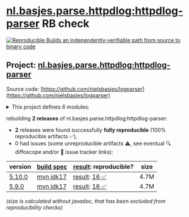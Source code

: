 [nl.basjes.parse.httpdlog:httpdlog-parser](https://central.sonatype.com/artifact/nl.basjes.parse.httpdlog/httpdlog-parser/versions) RB check
=======

[![Reproducible Builds](https://reproducible-builds.org/images/logos/rb.svg) an independently-verifiable path from source to binary code](https://reproducible-builds.org/)

## Project: [nl.basjes.parse.httpdlog:httpdlog-parser](https://central.sonatype.com/artifact/nl.basjes.parse.httpdlog/httpdlog-parser/versions)

Source code: [https://github.com/nielsbasjes/logparser](https://github.com/nielsbasjes/logparser)

<details><summary>This project defines 6 modules:</summary>

* [nl.basjes.parse.httpdlog:httpdlog](https://central.sonatype.com/artifact/nl.basjes.parse.httpdlog/httpdlog/5.10.0)
* [nl.basjes.parse.httpdlog:httpdlog-inputformat](https://central.sonatype.com/artifact/nl.basjes.parse.httpdlog/httpdlog-inputformat/5.10.0)
* [nl.basjes.parse.httpdlog:httpdlog-parser](https://central.sonatype.com/artifact/nl.basjes.parse.httpdlog/httpdlog-parser/5.10.0)
* [nl.basjes.parse.httpdlog:httpdlog-serde](https://central.sonatype.com/artifact/nl.basjes.parse.httpdlog/httpdlog-serde/5.10.0)
* [nl.basjes.parse:parser-core](https://central.sonatype.com/artifact/nl.basjes.parse/parser-core/5.10.0)
* [nl.basjes.parse:parser-parent](https://central.sonatype.com/artifact/nl.basjes.parse/parser-parent/5.10.0)
</details>

rebuilding **2 releases** of nl.basjes.parse.httpdlog:httpdlog-parser:
- **2** releases were found successfully **fully reproducible** (100% reproducible artifacts :white_check_mark:),
- 0 had issues (some unreproducible artifacts :warning:, see eventual :mag: diffoscope and/or :memo: issue tracker links):

| version | [build spec](/BUILDSPEC.md) | [result](https://reproducible-builds.org/docs/jvm/): reproducible? | size |
| -- | --------- | ------ | -- |
| [5.10.0](https://central.sonatype.com/artifact/nl.basjes.parse.httpdlog/httpdlog-parser/5.10.0/pom) | [mvn jdk17](httpdlog-parser-5.10.0.buildspec) | [result](parser-parent-5.10.0.buildinfo): [16 :white_check_mark: ](parser-parent-5.10.0.buildcompare) | 4.7M |
| [5.9.0](https://central.sonatype.com/artifact/nl.basjes.parse.httpdlog/httpdlog-parser/5.9.0/pom) | [mvn jdk17](httpdlog-parser-5.9.0.buildspec) | [result](parser-parent-5.9.0.buildinfo): [16 :white_check_mark: ](parser-parent-5.9.0.buildcompare) | 4.7M |

<i>(size is calculated without javadoc, that has been excluded from reproducibility checks)</i>
